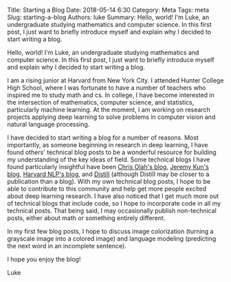 Title: Starting a Blog
Date: 2018-05-14 6:30
Category: Meta
Tags: meta
Slug: starting-a-blog
Authors: luke
Summary: Hello, world! I'm Luke, an undergraduate studying mathematics and computer science. In this first post, I just want to briefly introduce myself and explain why I decided to start writing a blog.

[Comment]: # (Modified: 2018-05-14 6:30)

Hello, world! I'm Luke, an undergraduate studying mathematics and computer science. In this first post, I just want to briefly introduce myself and explain why I decided to start writing a blog.

I am a rising junior at Harvard from New York City. I attended Hunter College High School, where I was fortunate to have a number of teachers who inspired me to study math and cs. In college, I have become interested in the intersection of mathematics, computer science, and statistics, particularly machine learning. At the moment, I am working on research projects applying deep learning to solve problems in computer vision and natural language processing.

I have decided to start writing a blog for a number of reasons. Most importantly, as someone beginning in research in deep learning, I have found others' technical blog posts to be a wonderful resource for building my understanding of the key ideas of field. Some technical blogs I have found particularly insightful have been [Chris Olah's blog](http://colah.github.io), [Jeremy Kun's blog](https://jeremykun.com/), [Harvard NLP's blog](http://nlp.seas.harvard.edu/2018/04/03/attention.html), and [Distill](https://distill.pub/) (although Distill may be closer to a publication than a blog). With my own technical blog posts, I hope to be able to contribute to this community and help get more people excited about deep learning research. I have also noticed that I get much more out of technical blogs that include code, so I hope to incorporate code in all my technical posts. That being said, I may occasionally publish non-technical posts, either about math or something entirely different.

In my first few blog posts, I hope to discuss image colorization (turning a grayscale image into a colored image) and language modeling (predicting the next word in an incomplete sentence). 

I hope you enjoy the blog!  

Luke 

